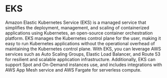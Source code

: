# EKS

Amazon Elastic Kubernetes Service (EKS) is a managed service that simplifies the deployment, management, and scaling of containerized applications using Kubernetes, an open-source container orchestration platform. EKS manages the Kubernetes control plane for the user, making it easy to run Kubernetes applications without the operational overhead of maintaining the Kubernetes control plane. With EKS, you can leverage AWS services such as Auto Scaling Groups, Elastic Load Balancer, and Route 53 for resilient and scalable application infrastructure. Additionally, EKS can support Spot and On-Demand instances use, and includes integrations with AWS App Mesh service and AWS Fargate for serverless compute.

